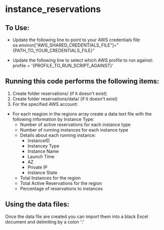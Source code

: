 # instance_reservations

## To Use:

- Update the following line to point to your AWS credentials file:\
os.environ["AWS_SHARED_CREDENTIALS_FILE"]="{PATH_TO_YOUR_CREDENTIALS_FILE}"

- Update the following line to select which AWS profile to run against:\
profile = '{PROFILE_TO_RUN_SCRIPT_AGAINST}'


## Running this code performs the following items:

1. Create folder reservations/ (if it doesn't exist)
2. Create folder reservations/data/ (if it doesn't exist)
3. For the specified AWS account:
* For each reagion in the regions array create a data text file with the following information by Instance Type:
    * Number of active reservations for each instance type
    * Number of running instances for each instance type
    * Details about each running instance:
        * InstanceID
        * Instancey Type
        * Instance Name
        * Launch Time
        * AZ
        * Private IP
        * Instance State
    * Total Instances for the region
    * Total Active Reservations for the region
    * Percentage of reservations to instances

## Using the data files:

Once the data file are created you can import them into a black Excel document and delimiting by a colon ':'